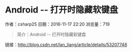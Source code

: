# Android -- 打开时隐藏软键盘
作者：csharp25
日期：2016-11-17 22:20
浏览量：719
> 简介：Android -- 打开时隐藏软键盘

 链接：http://blog.csdn.net/lan_liang/article/details/53207748

